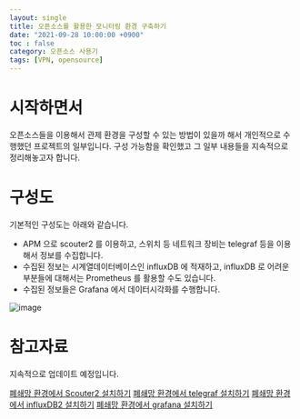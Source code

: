 ```yaml
---
layout: single                                
title: 오픈소스를 활용한 모니터링 환경 구축하기
date: "2021-09-28 10:00:00 +0900"
toc : false
category: 오픈소스 사용기
tags: [VPN, opensource]
---
```


시작하면서
================

오픈소스들을 이용해서 관제 환경을 구성할 수 있는 방법이 있을까 해서 개인적으로 수행했던 프로젝트의 일부입니다.
구성 가능함을 확인했고 그 일부 내용들을 지속적으로 정리해놓고자 합니다.

구성도
================

기본적인 구성도는 아래와 같습니다.
+ APM 으로 scouter2 를 이용하고, 스위치 등 네트워크 장비는 telegraf 등을 이용해서 정보를 수집합니다.
+ 수집된 정보는 시계열데이터베이스인 influxDB 에 적재하고, influxDB 로 어려운 부분들에 대해서는 Prometheus 를 활용할 수도 있습니다.
+ 수집된 정보들은 Grafana 에서 데이터시각화를 수행합니다.

![image](https://user-images.githubusercontent.com/23024189/163524583-860564e8-f32c-42b9-ab4d-c3f274771a30.png)


참고자료
================
지속적으로 업데이트 예정입니다.

[폐쇄망 환경에서 Scouter2 설치하기](https://lincyen.github.io/%EC%98%A4%ED%94%88%EC%86%8C%EC%8A%A4%20%EC%82%AC%EC%9A%A9%EA%B8%B0/private-install-scouter2/)
[폐쇄망 환경에서 telegraf 설치하기](https://lincyen.github.io/%EC%98%A4%ED%94%88%EC%86%8C%EC%8A%A4%20%EC%82%AC%EC%9A%A9%EA%B8%B0/private-install-telegraf/)
[폐쇄망 환경에서 influxDB2 설치하기](https://lincyen.github.io/%EC%98%A4%ED%94%88%EC%86%8C%EC%8A%A4%20%EC%82%AC%EC%9A%A9%EA%B8%B0/private-install-influxdb2/)
[폐쇄망 환경에서 grafana 설치하기](https://lincyen.github.io/%EC%98%A4%ED%94%88%EC%86%8C%EC%8A%A4%20%EC%82%AC%EC%9A%A9%EA%B8%B0/private-install-grafana/)



